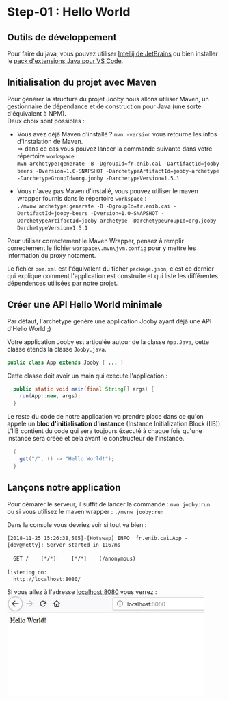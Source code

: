 # Step-01 : Hello World

## Outils de développement

Pour faire du java, vous pouvez utiliser [Intellij de JetBrains](https://www.jetbrains.com/idea/) ou bien installer le [pack d'extensions Java pour VS Code](https://code.visualstudio.com/docs/java/extensions).

## Initialisation du projet avec Maven

Pour générer la structure du projet Jooby nous allons utiliser Maven, un gestionnaire de dépendance et de construction pour Java (une sorte d'équivalent à NPM).  
Deux choix sont possibles :  

* Vous avez déjà Maven d'installé ? `mvn -version` vous retourne les infos d'instalation de Maven.  
=> dans ce cas vous pouvez lancer la commande suivante dans votre répertoire `workspace` :   
`mvn archetype:generate -B -DgroupId=fr.enib.cai -DartifactId=jooby-beers -Dversion=1.0-SNAPSHOT -DarchetypeArtifactId=jooby-archetype -DarchetypeGroupId=org.jooby -DarchetypeVersion=1.5.1`  

* Vous n'avez pas Maven d'installé, vous pouvez utiliser le maven wrapper fournis dans le répertoire `workspace` :  
`./mvnw archetype:generate -B -DgroupId=fr.enib.cai -DartifactId=jooby-beers -Dversion=1.0-SNAPSHOT -DarchetypeArtifactId=jooby-archetype -DarchetypeGroupId=org.jooby -DarchetypeVersion=1.5.1`  

Pour utiliser correctement le Maven Wrapper, pensez à remplir correctement le fichier `worspace\.mvn\jvm.config` pour y mettre les information du proxy notament.

Le fichier `pom.xml` est l'équivalent du ficher `package.json`, c'est ce dernier qui explique comment l'application est construite et qui liste les différentes dépendences utilisées par notre projet.  

## Créer une API Hello World minimale  

Par défaut, l'archetype génère une application Jooby ayant déjà une API d'Hello World ;)  

Votre application Jooby est articulée autour de la classe `App.Java`, cette classe étends la classe `Jooby.java`.
```Java
public class App extends Jooby { ... }
```  
Cette classe doit avoir un main qui execute l'application : 
```Java
  public static void main(final String[] args) {
    run(App::new, args);
  }
```
Le reste du code de notre application va prendre place dans ce qu'on appele un **bloc d'initialisation d'instance** (Instance Initialization Block (IIB)).
L'IIB contient du code qui sera toujours éxecuté à chaque fois qu'une instance sera créée et cela avant le constructeur de l'instance.
```Java
  {
    get("/", () -> "Hello World!");
  }
```

## Lançons notre application
Pour démarer le serveur, il suffit de lancer la commande : 
`mvn jooby:run`  
ou si vous utilisez le maven wrapper : 
`./mvnw jooby:run`

Dans la console vous devriez voir si tout va bien :  
```shell
[2018-11-25 15:26:38,505]-[Hotswap] INFO  fr.enib.cai.App - [dev@netty]: Server started in 1167ms

  GET /    [*/*]     [*/*]    (/anonymous)

listening on:
  http://localhost:8080/
```
Si vous allez à l'adresse [localhost:8080](http://localhost:8080) vous verrez : 
![Hello World](./step-01-hello_world.jpg)

